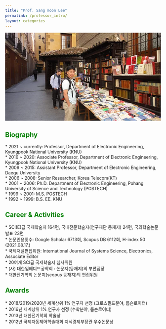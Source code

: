 ```yaml
---
title: "Prof. Sang moon Lee"
permalink: /professor_intro/
layout: categories
---
```


<p align="center"><img src="/assets/images/professor.jpg" width="650"></p>

## <span style="color:green">Biography</span>
<span style='font-size: 14px'>* 2021 ~ currently: Professor, Department of Electronic Engineering, Kyungpook National University (KNU)<br></span>
<span style='font-size: 14px'>* 2016 ~ 2020: Associate Professor, Department of Electronic Engineering, Kyungpook National University (KNU)<br></span>
<span style='font-size: 14px'>* 2009 ~ 2015: Assistant Professor, Department of Electronic Engineering, Daegu University<br></span>
<span style='font-size: 14px'>* 2006 ~ 2008: Senior Researcher, Korea Telecom(KT)<br></span>
<span style='font-size: 14px'>* 2001 ~ 2006: Ph.D. Department of Electronic Engineering, Pohang University of Science and Technology (POSTECH)<br></span>
<span style='font-size: 14px'>* 1999 ~ 2001: M.S. POSTECH<br></span>
<span style='font-size: 14px'>* 1992 ~ 1999: B.S. EE. KNU<br></span>
          
## <span style="color:green">Career & Activities</span>
<span style='font-size: 14px'>* SCI(E)급 국제학술지 164편, 국내전문학술지(연구재단 등재지) 24편, 국외학술논문발표 23편<br></span>
<span style='font-size: 14px'>* 논문인용횟수: Google Scholar 6713회, Scopus DB 6112회, H-index 50 (2021.08.17.)<br></span>
<span style='font-size: 14px'>* 국제저널편집위원: International Journal of Systems Science, Electronics, Associate Editor<br></span>
<span style='font-size: 14px'>* 20여개 SCI급 국제학술지 심사위원<br></span>
<span style='font-size: 14px'>* (사) 대한임베디드공학회 : 논문지(등재지)의 부편집장<br></span>
<span style='font-size: 14px'>* 대한전기학회 논문지(scopus 등재지)의 편집위원</span>

## <span style="color:green">Awards</span>
<span style='font-size: 14px'>* 2018/2019/2020년 세계상위 1% 연구자 선정 (크로스필드분야, 톰슨로이터)<br></span>
<span style='font-size: 14px'>* 2016년 세계상위 1% 연구자 선정 (수학분야, 톰슨로이터)<br></span>
<span style='font-size: 14px'>* 2013년 대한전기학회 학술상<br></span>
<span style='font-size: 14px'>* 2012년 국제자동제어학술대회 지식경제부장관 우수논문상<br></span>


